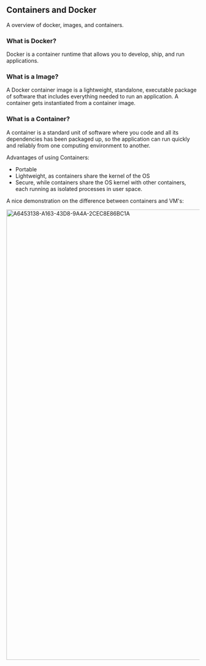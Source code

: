 ## Containers and Docker

A overview of docker, images, and containers.

### What is Docker?

Docker is a container runtime that allows you to develop, ship, and run applications.

### What is a Image?

A Docker container image is a lightweight, standalone, executable package of software that includes everything needed to run an application. A container gets instantiated from a container image.

### What is a Container?

A container is a standard unit of software where you code and all its dependencies has been packaged up, so the application can run quickly and reliably from one computing environment to another.

Advantages of using Containers:

* Portable
* Lightweight, as containers share the kernel of the OS
* Secure, while containers share the OS kernel with other containers, each running as isolated processes in user space.

A nice demonstration on the difference between containers and VM's:

<img width="1173" alt="A6453138-A163-43D8-9A4A-2CEC8E86BC1A" src="https://user-images.githubusercontent.com/567298/66056117-e9803900-e536-11e9-8a02-e35307bd296f.png">

